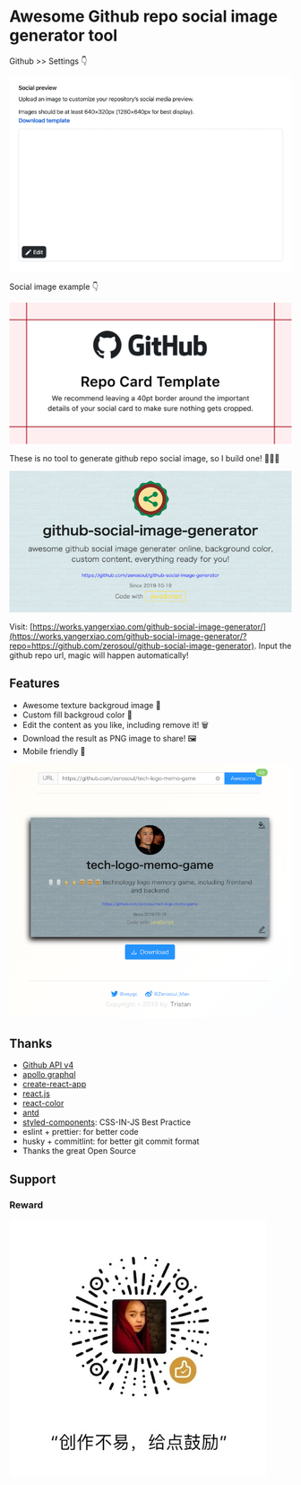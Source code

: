 # Awesome Github repo social image generator tool

Github >> Settings 👇

![setting](demo/github.setting.png)

Social image example 👇

![example](demo/template.png)

These is no tool to generate github repo social image, so I build one! 🌈🌈🌈

![star data loaded](demo/repo.png)

Visit: [https://works.yangerxiao.com/github-social-image-generator/](https://works.yangerxiao.com/github-social-image-generator/?repo=https://github.com/zerosoul/github-social-image-generator). Input the github repo url, magic will happen automatically!

## Features

- Awesome texture backgroud image 🎉
- Custom fill backgroud color 🌈
- Edit the content as you like, including remove it! 🗑
- Download the result as PNG image to share! 🖼
- Mobile friendly 📱

![star data result](demo/result.png)

## Thanks

- [Github API v4](https://developer.github.com/v4/)
- [apollo graphql](https://apollographql.com/docs/react/)
- [create-react-app](https://github.com/facebook/create-react-app)
- [react.js](https://reactjs.org)
- [react-color](https://github.com/casesandberg/react-color/)
- [antd](https://ant.design)
- [styled-components](https://styled-components.com): CSS-IN-JS Best Practice
- eslint + prettier: for better code
- husky + commitlint: for better git commit format
- Thanks the great Open Source

## Support

### Reward

![reward code](./src/assets/img/reward.jpg)

